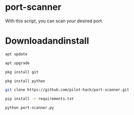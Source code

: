 # port-scanner
With this script, you can scan your desired port.

# Downloadandinstall 
```bash
apt update

apt upgrade

pkg install git 

pkg install python

git clone https://github.com/pilot-hack/port-scanner.git

pip install -r requirements.txt

python port-scanner.py
